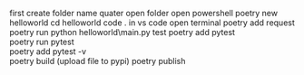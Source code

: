 first create folder name quater
open folder
open powershell
poetry new helloworld
cd helloworld
code .
in vs code open terminal
poetry add request
poetry run python helloworld\main.py 
test
poetry add pytest     
poetry run pytest  
poetry add pytest -v  
poetry build     (upload file to pypi)
poetry publish  